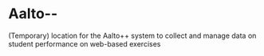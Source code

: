 Aalto--
=======

(Temporary) location for the Aalto++ system to collect and manage data on student performance on web-based exercises